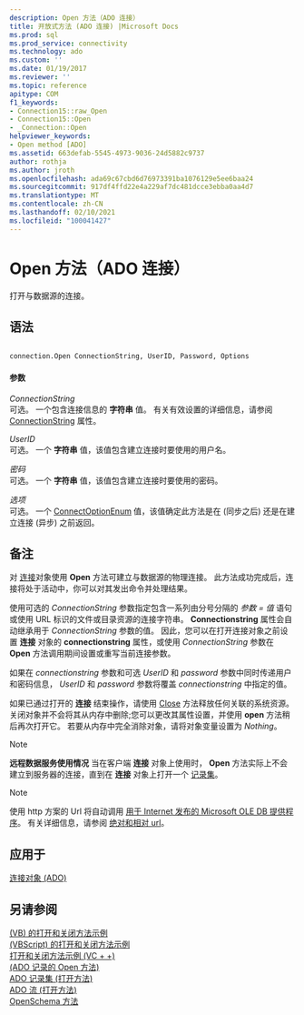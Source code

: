 ```yaml
---
description: Open 方法（ADO 连接）
title: 开放式方法 (ADO 连接) |Microsoft Docs
ms.prod: sql
ms.prod_service: connectivity
ms.technology: ado
ms.custom: ''
ms.date: 01/19/2017
ms.reviewer: ''
ms.topic: reference
apitype: COM
f1_keywords:
- Connection15::raw_Open
- Connection15::Open
- _Connection::Open
helpviewer_keywords:
- Open method [ADO]
ms.assetid: 663defab-5545-4973-9036-24d5882c9737
author: rothja
ms.author: jroth
ms.openlocfilehash: ada69c67cbd6d76973391ba1076129e5ee6baa24
ms.sourcegitcommit: 917df4ffd22e4a229af7dc481dcce3ebba0aa4d7
ms.translationtype: MT
ms.contentlocale: zh-CN
ms.lasthandoff: 02/10/2021
ms.locfileid: "100041427"
---
```

# <a name="open-method-ado-connection"></a>Open 方法（ADO 连接）
打开与数据源的连接。  
  
## <a name="syntax"></a>语法  
  
```  
  
connection.Open ConnectionString, UserID, Password, Options  
```  
  
#### <a name="parameters"></a>参数  
 *ConnectionString*  
 可选。 一个包含连接信息的 **字符串** 值。 有关有效设置的详细信息，请参阅 [ConnectionString](./connectionstring-property-ado.md) 属性。  
  
 *UserID*  
 可选。 一个 **字符串** 值，该值包含建立连接时要使用的用户名。  
  
 *密码*  
 可选。 一个 **字符串** 值，该值包含建立连接时要使用的密码。  
  
 *选项*  
 可选。 一个 [ConnectOptionEnum](./connectoptionenum.md) 值，该值确定此方法是在 (同步之后) 还是在建立连接 (异步) 之前返回。  
  
## <a name="remarks"></a>备注  
 对 [连接](./connection-object-ado.md)对象使用 **Open** 方法可建立与数据源的物理连接。 此方法成功完成后，连接将处于活动中，你可以对其发出命令并处理结果。  
  
 使用可选的 *ConnectionString* 参数指定包含一系列由分号分隔的 *参数* *= 值* 语句或使用 URL 标识的文件或目录资源的连接字符串。 **Connectionstring** 属性会自动继承用于 *ConnectionString* 参数的值。 因此，您可以在打开连接对象之前设置 **连接** 对象的 **connectionstring** 属性，或使用 *ConnectionString* 参数在 **Open** 方法调用期间设置或重写当前连接参数。  
  
 如果在 *connectionstring* 参数和可选 *UserID* 和 *password* 参数中同时传递用户和密码信息， *UserID* 和 *password* 参数将覆盖 *connectionstring* 中指定的值。  
  
 如果已通过打开的 **连接** 结束操作，请使用 [Close](./close-method-ado.md) 方法释放任何关联的系统资源。 关闭对象并不会将其从内存中删除;您可以更改其属性设置，并使用 **open** 方法稍后再次打开它。 若要从内存中完全消除对象，请将对象变量设置为 *Nothing*。  
  
> [!NOTE]
>  **远程数据服务使用情况** 当在客户端 **连接** 对象上使用时， **Open** 方法实际上不会建立到服务器的连接，直到在 **连接** 对象上打开一个 [记录集](./recordset-object-ado.md)。  
  
> [!NOTE]
>  使用 http 方案的 Url 将自动调用 [用于 Internet 发布的 Microsoft OLE DB 提供程序](../../guide/appendixes/microsoft-ole-db-provider-for-internet-publishing.md)。 有关详细信息，请参阅 [绝对和相对 url](../../guide/data/absolute-and-relative-urls.md)。  
  
## <a name="applies-to"></a>应用于  
 [连接对象 (ADO)](./connection-object-ado.md)  
  
## <a name="see-also"></a>另请参阅  
 [ (VB) 的打开和关闭方法示例 ](./open-and-close-methods-example-vb.md)   
 [ (VBScript) 的打开和关闭方法示例 ](./open-and-close-methods-example-vbscript.md)   
 [打开和关闭方法示例 (VC + +) ](./open-and-close-methods-example-vc.md)   
 [ (ADO 记录的 Open 方法) ](./open-method-ado-record.md)   
 [ADO 记录集 (打开方法) ](./open-method-ado-recordset.md)   
 [ADO 流 (打开方法) ](./open-method-ado-stream.md)   
 [OpenSchema 方法](./openschema-method.md)